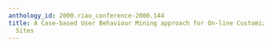 ```yaml
---
anthology_id: 2000.riao_conference-2000.144
title: A Case-based User Behaviour Mining approach for On-line Customization of Web
  Sites
---
```

